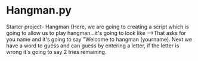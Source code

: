 # Hangman.py
Starter project- Hangman {Here, we are going to creating a script which is going to allow us to play hangman...it's going to look like -->That asks for you name and it's going to say "Welcome to hangman (yourname). Next we have a word to guess and can guess by entering a letter, if the letter is wrong it's going to say 2 tries remaining.

